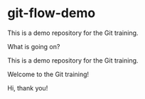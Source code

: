 # git-flow-demo
This is a demo repository for the Git training.

What is going on?

This is a demo repository for the Git training.


Welcome to the Git training!


Hi, thank you!